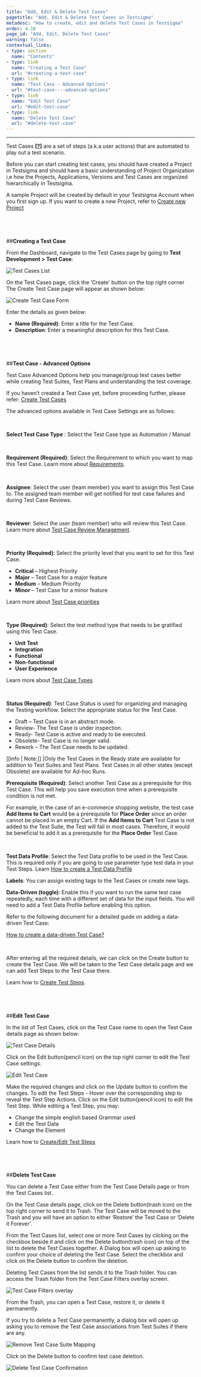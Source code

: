 ```yaml
---
title: "Add, Edit & Delete Test Cases"
pagetitle: "Add, Edit & Delete Test Cases in Testsigma"
metadesc: "How to create, edit and delete Test Cases in Testsigma"
order: 4.10
page_id: "Add, Edit, Delete Test Cases"
warning: false
contextual_links:
- type: section
  name: "Contents"
- type: link
  name: "Creating a Test Case"
  url: "#creating-a-test-case"
- type: link
  name: "Test Case - Advanced Options"
  url: "#test-case----advanced-options"
- type: link
  name: "Edit Test Case"
  url: "#edit-test-case"
- type: link
  name: "Delete Test Case"
  url: "#delete-test-case"
---
```


---

Test Cases **[[?](https://testsigma.com/docs/getting-started/terminology/)]** are a set of steps (a.k.a user actions) that are automated to play out a test scenario.

Before you can start creating test cases,  you should have created a Project in Testsigma and  should have a basic understanding of  Project Organization i,e how the Projects, Applications, Versions and Test Cases are organized hierarchically in Testsigma.

A sample Project will be created by default in your Testsigma Account when you first sign up. If you want to create a new Project, refer to [Create new Project](https://testsigma.com/docs/projects/overview/)

&emsp;
---
##**Creating a Test Case**

From the Dashboard, navigate to the Test Cases page by going to **Test Development > Test Case**:

![Test Cases List](https://docs.testsigma.com/images/step-group/navigate-to-test-case.png)

On the Test Cases page, click the ‘Create' button on the top right corner
The Create Test Case page will appear as shown below:

![Create Test Case Form](https://docs.testsigma.com/images/add-edit-delete/create-test-case-form.png)

Enter the details as given below:
 * **Name (Required)**: Enter a title for the Test Case.
 * **Description**: Enter a meaningful description for this Test Case.

&emsp;
---
##**Test Case  - Advanced Options**

Test Case Advanced Options help you manage/group test cases better while creating Test Suites, Test Plans and understanding the test coverage.

If you haven’t created a Test Case yet, before proceeding further, please refer: [Create Test Cases](https://testsigma.com/docs/test-cases/overview/)

The advanced options available in Test Case Settings are as follows:

&emsp;

 **Select Test Case Type** : Select the Test Case type as Automation / Manual

&emsp;

 **Requirement (Required)**: Select the Requirement to which you want to map this Test Case. Learn more about [Requirements](https://testsigma.com/docs/projects/requirements/).

&emsp;

 **Assignee**: Select the user (team member)  you want to assign this Test Case to.
 The assigned team member will get notified for test case failures and during Test Case Reviews.

&emsp;

 **Reviewer**: Select the user (team member) who will review this Test Case.
 Learn more about [Test Case Review Management](https://testsigma.com/docs/collaboration/test-cases-review-management/).

&emsp;

  **Priority (Required)**: Select the priority level that you want to set for this Test Case. 

  * **Critical** – Highest Priority
  * **Major** – Test Case for a major feature
  * **Medium** – Medium Priority
  * **Minor** – Test Case for a minor feature

Learn more about [Test Case priorities](https://testsigma.com/docs/projects/settings/test-case-priorities/)

&emsp;

**Type (Required)**: Select the test method type that needs to be gratified using this Test Case.

  * **Unit Test**
  * **Integration**
  * **Functional**
  * **Non-functional**
  * **User Experience**

Learn more about [Test Case Types](https://testsigma.com/docs/projects/settings/test-case-types/)

&emsp;

**Status (Required)**: Test Case Status is used for organizing and managing the Testing workflow. Select the appropriate status for the Test Case.
  * Draft – Test Case is in an abstract mode.
  * Review- The Test Case is under inspection.
  * Ready- Test Case is active and ready to be executed.
  * Obsolete- Test Case is no longer valid.
  * Rework – The Test Case needs to be updated.

[[info | Note:]]
|Only the Test Cases in the Ready state are available for addition to Test Suites and Test Plans. Test Cases in all other states (except Obsolete) are available for Ad-hoc Runs.

**Prerequisite (Required)**: Select another Test Case as a prerequisite for this Test Case. This will help you save execution time when a prerequisite condition is not met.

For example, in the case of an e-commerce shopping website, the test case **Add Items to Cart** would be a prerequisite for **Place Order** since an order cannot be placed in an empty Cart. If the **Add Items to Cart** Test Case is not added to the Test Suite, the Test will fail in most cases. Therefore, it would be beneficial to add it as a prerequisite for the **Place Order** Test Case.

&emsp;

**Test Data Profile**: Select the Test Data profile to be used in the Test Case. This is required only if you are going to use parameter type test data in your Test Steps.
Learn [How to create a Test Data Profile](https://testsigma.com/docs/test-data/create-data-profiles/)

**Labels**: You can assign existing tags to the Test Cases or create new tags.

**Data-Driven (toggle)**: Enable this if you want to run the same test case repeatedly, each time with a different set of data for the input fields. You will need to add a Test Data Profile before enabling this option.

Refer to the following document for a detailed guide on adding a data-driven Test Case:

[How to create a data-driven Test Case?](https://testsigma.com/tutorials/test-cases/data-driven-testing/)

&emsp;

After entering all the required details, we can click on the Create button to create the Test Case. We will be taken to the Test Case details page and we can add Test Steps to the Test Case there.

Learn how to [Create Test Steps](https://testsigma.com/docs/test-cases/step-types/overview/).

&emsp;
---
##**Edit Test Case**

In the list of Test Cases, click on the Test Case name to open the Test Case details page as shown below:

![Test Case Details](https://docs.testsigma.com/images/add-edit-delete/test-case-details-edit-test-case.png)

Click on the Edit button(pencil icon) on the top right corner to edit the Test Case settings. 

![Edit Test Case](https://docs.testsigma.com/images/add-edit-delete/edit-test-case-form.png)

Make the required changes and click on the Update button to confirm the changes.
To edit the Test Steps - Hover over the corresponding step to reveal the Test Step Actions. Click on the Edit button(pencil icon) to edit the Test Step. While editing a Test Step, you may:
  * Change the simple english based Grammar used
  * Edit the Test Data
  * Change the Element

Learn how to [Create/Edit Test Steps](https://testsigma.com/docs/test-cases/create-steps-nl/overview/)

&emsp;
---
##**Delete Test Case**

You can delete a Test Case either from the Test Case Details page or from the Test Cases list.

On the Test Case details page, click on the Delete button(trash icon) on the top right corner to send it to Trash. The Test Case will be moved to the Trash and you will have an option to either ‘Restore’ the Test Case or ‘Delete it Forever’.

From the Test Cases list, select one or more Test Cases by clicking on the checkbox beside it and click on the Delete button(trash icon) on top of the list to delete the Test Cases together.
A Dialog box will open up asking to confirm your choice of deleting the Test Case. Select the checkbox and click on the Delete button to confirm the deletion.

Deleting Test Cases from the list sends it to the Trash folder. You can access the Trash folder from the Test Case Filters overlay screen.

![Test Case Filters overlay](https://docs.testsigma.com/images/add-edit-delete/test-case-filters1.png)

From the Trash, you can open a Test Case, restore it, or delete it permanently.

If you try to delete a Test Case permanently, a dialog box will open up asking you to remove the Test Case associations from Test Suites if there are any.

![Remove Test Case Suite Mapping](https://docs.testsigma.com/images/add-edit-delete/remove-test-case-suite-mapping1.png)

Click on the Delete button to confirm test case deletion.

![Delete Test Case Confirmation](https://docs.testsigma.com/images/add-edit-delete/confirm-delete-test-case1.png)















